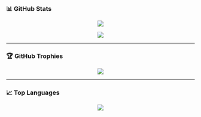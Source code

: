 ### 📊 GitHub Stats

<p align="center">
  <img src="https://github-readme-stats.vercel.app/api?username=codecurls&show_icons=true&theme=radical" />
</p>

<p align="center">
  <img src="https://streak-stats.demolab.com/?user=codecurls&theme=radical" />
</p>



---

### 🏆 GitHub Trophies

<p align="center">
  <img src="https://github-profile-trophy.vercel.app/?username=codecurls&theme=radical&no-bg=true&no-frame=true&margin-w=10" />
</p>

---

### 📈 Top Languages

<p align="center">
  <img src="https://github-readme-stats.vercel.app/api/top-langs/?username=codecurls&layout=compact&theme=radical" />
</p>
